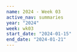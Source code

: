 ```yaml
---
name: 2024 - Week 03
active_nav: summaries
year: "2024"
week: wk03
start_date: "2024-01-15"
end_date: "2024-01-21"
---
```

